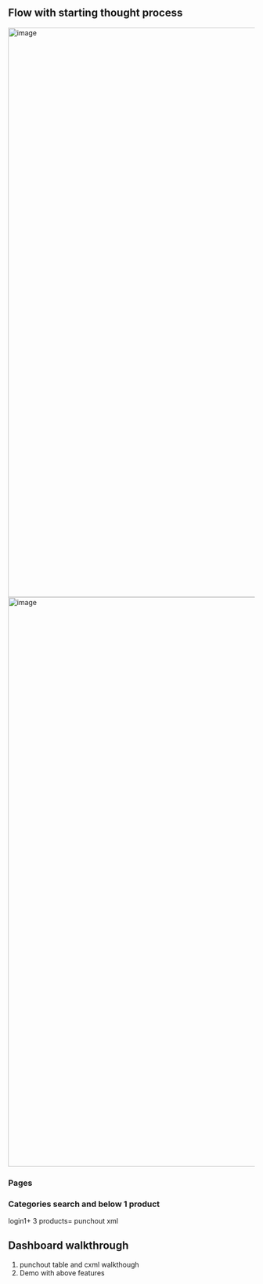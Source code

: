 ## Flow with starting thought process 
<img width="1161" alt="image" src="https://github.com/user-attachments/assets/0bd60387-928b-45f2-949f-49b6c4a7c650" /><img width="1161" alt="image" src="https://github.com/user-attachments/assets/1a8f8fb9-5a2e-4d2b-bddd-4a8c2293db66" />
### Pages 
### Categories search and below 1 product 
login1+ 3 products= punchout xml 
## Dashboard walkthrough
1) punchout table and cxml walkthough
2) Demo with above features


